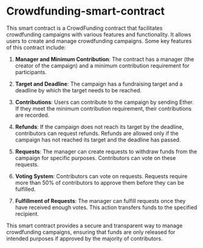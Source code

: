 # Crowdfunding-smart-contract

This smart contract is a CrowdFunding contract that facilitates crowdfunding campaigns with various features and functionality. 
It allows users to create and manage crowdfunding campaigns. Some key features of this contract include:

1. **Manager and Minimum Contribution**: The contract has a manager (the creator of the campaign) and a minimum contribution requirement for participants.

2. **Target and Deadline**: The campaign has a fundraising target and a deadline by which the target needs to be reached.

3. **Contributions**: Users can contribute to the campaign by sending Ether. If they meet the minimum contribution requirement, their contributions are recorded.

4. **Refunds**: If the campaign does not reach its target by the deadline, contributors can request refunds. Refunds are allowed only if the campaign has not reached its target and the deadline has passed.

5. **Requests**: The manager can create requests to withdraw funds from the campaign for specific purposes. Contributors can vote on these requests.

6. **Voting System**: Contributors can vote on requests. Requests require more than 50% of contributors to approve them before they can be fulfilled.

7. **Fulfillment of Requests**: The manager can fulfill requests once they have received enough votes. This action transfers funds to the specified recipient.

This smart contract provides a secure and transparent way to manage crowdfunding campaigns, ensuring that funds are only released for intended purposes if approved by the majority of contributors.
